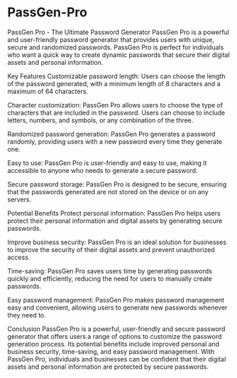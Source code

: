 # PassGen-Pro
PassGen Pro - The Ultimate Password Generator
PassGen Pro is a powerful and user-friendly password generator that provides users with unique, secure and randomized passwords. PassGen Pro is perfect for individuals who want a quick way to create dynamic passwords that secure their digital assets and personal information.

Key Features
Customizable password length: Users can choose the length of the password generated, with a minimum length of 8 characters and a maximum of 64 characters.

Character customization: PassGen Pro allows users to choose the type of characters that are included in the password. Users can choose to include letters, numbers, and symbols, or any combination of the three.

Randomized password generation: PassGen Pro generates a password randomly, providing users with a new password every time they generate one.

Easy to use: PassGen Pro is user-friendly and easy to use, making it accessible to anyone who needs to generate a secure password.

Secure password storage: PassGen Pro is designed to be secure, ensuring that the passwords generated are not stored on the device or on any servers.


Potential Benefits
Protect personal information: PassGen Pro helps users protect their personal information and digital assets by generating secure passwords.

Improve business security: PassGen Pro is an ideal solution for businesses to improve the security of their digital assets and prevent unauthorized access.

Time-saving: PassGen Pro saves users time by generating passwords quickly and efficiently, reducing the need for users to manually create passwords.

Easy password management: PassGen Pro makes password management easy and convenient, allowing users to generate new passwords whenever they need to.

Conclusion
PassGen Pro is a powerful, user-friendly and secure password generator that offers users a range of options to customize the password generation process. Its potential benefits include improved personal and business security, time-saving, and easy password management. With PassGen Pro, individuals and businesses can be confident that their digital assets and personal information are protected by secure passwords.
